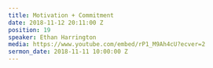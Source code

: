 ```yaml
---
title: Motivation + Commitment
date: 2018-11-12 20:11:00 Z
position: 19
speaker: Ethan Harrington
media: https://www.youtube.com/embed/rP1_M9Ah4cU?ecver=2
sermon_date: 2018-11-11 10:00:00 Z
---
```


